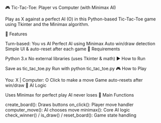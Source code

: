 🎮 Tic-Tac-Toe: Player vs Computer (with Minimax AI)

Play as X against a perfect AI (O) in this Python-based Tic-Tac-Toe game using Tkinter and the Minimax algorithm.

🧠 Features

Turn-based: You vs AI
Perfect AI using Minimax
Auto win/draw detection
Simple UI & auto-reset after each game
🚀 Requirements

Python 3.x
No external libraries (uses Tkinter & math)
▶️ How to Run

Save as tic_tac_toe.py
Run with python tic_tac_toe.py
🎮 How to Play

You: X | Computer: O
Click to make a move
Game auto-resets after win/draw
🧠 AI Logic

Uses Minimax for perfect play
AI never loses
🧩 Main Functions

create_board(): Draws buttons
on_click(): Player move handler
computer_move(): AI chooses move
minimax(): Core AI logic
check_winner() / is_draw() / reset_board(): Game state handling
